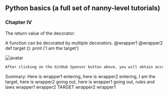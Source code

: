##  Python basics (a full set of nanny-level tutorials) 

###  Chapter IV 

The return value of the decorator: 

A function can be decorated by multiple decorators. @wrapper1 @wrapper2 def target (): print ('I am the target') 

![avatar]( 258401f2e6c34e488cb544a638ad69a6.png) 

 ```python  
After clicking on the GitHub Sponsor button above, you will obtain access permissions to my private code repository ( https://github.com/slowlon/my_code_bar ) to view this blog code. By searching the code number of this blog, you can find the code you need, code number is: 2024020309574555340
 ```  
Summary: Here is wrapper1 entering, here is wrapper2 entering, I am the target, here is wrapper2 going out, here is wrapper1 going out, rules and laws wrapper1 wrapper2 TARGET wrapper2 wrapper1 

